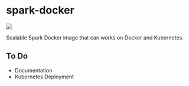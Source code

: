 # spark-docker   

![](https://github.com/mpolatcan/spark-docker/workflows/spark-docker%20(master)/badge.svg)

Scalable Spark Docker image that can works on Docker and Kubernetes.

## To Do 

- Documentation
- Kubernetes Deployment